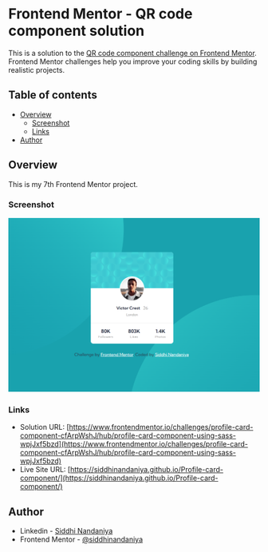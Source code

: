 # Frontend Mentor - QR code component solution

This is a solution to the [QR code component challenge on Frontend Mentor](https://www.frontendmentor.io/challenges/qr-code-component-iux_sIO_H). Frontend Mentor challenges help you improve your coding skills by building realistic projects. 

## Table of contents

- [Overview](#overview)
  - [Screenshot](#screenshot)
  - [Links](#links)
- [Author](#author)


## Overview
This is my 7th Frontend Mentor project. 

### Screenshot

![](./Screenshot.png)


### Links

- Solution URL: [https://www.frontendmentor.io/challenges/profile-card-component-cfArpWshJ/hub/profile-card-component-using-sass-wpjJxf5bzd](https://www.frontendmentor.io/challenges/profile-card-component-cfArpWshJ/hub/profile-card-component-using-sass-wpjJxf5bzd)
- Live Site URL: [https://siddhinandaniya.github.io/Profile-card-component/](https://siddhinandaniya.github.io/Profile-card-component/)

## Author

- Linkedin - [Siddhi Nandaniya](https://www.linkedin.com/in/siddhi-nandaniya/)
- Frontend Mentor - [@siddhinandaniya](https://www.frontendmentor.io/profile/Siddhinandaniya)
